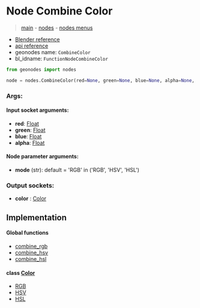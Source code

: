 # Node Combine Color

> [main](../structure.md) - [nodes](nodes.md) - [nodes menus](nodes_menus.md)

- [Blender reference](https://docs.blender.org/manual/en/latest/modeling/geometry_nodes/color/combine_color.html)
- [api reference](https://docs.blender.org/api/current/bpy.types.FunctionNodeCombineColor.html)
- geonodes name: `CombineColor`
- bl_idname: `FunctionNodeCombineColor`

```python
from geonodes import nodes

node = nodes.CombineColor(red=None, green=None, blue=None, alpha=None, mode='RGB')
```

### Args:

#### Input socket arguments:

- **red**: [Float](Float.md)
- **green**: [Float](Float.md)
- **blue**: [Float](Float.md)
- **alpha**: [Float](Float.md)

#### Node parameter arguments:

- **mode** (str): default = 'RGB' in ('RGB', 'HSV', 'HSL')

### Output sockets:

- **color** : [Color](Color.md)

## Implementation

#### Global functions

 - [combine_rgb](A.md#combine_rgb)
 - [combine_hsv](A.md#combine_hsv)
 - [combine_hsl](A.md#combine_hsl)
#### class [Color](Color.md)

 - [RGB](Color.md#RGB-classmethod)
 - [HSV](Color.md#HSV-classmethod)
 - [HSL](Color.md#HSL-classmethod)
